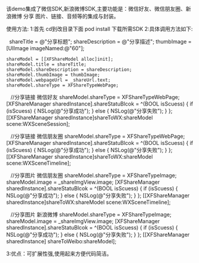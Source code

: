 该demo集成了微信SDK,新浪微博SDK,主要功能是：微信好友、微信朋友圈、新浪微博 分享 图片、链接、音频等的集成与封装。

使用方法: 
1:首先 cd到改目录下面 pod install 下载所需SDK 
2:具体调用方法如下:
 
    shareTitle = @"分享标题";
    shareDescription = @"分享描述";
    thumbImage = [UIImage imageNamed:@"60"];
    
    shareModel = [[XFShareModel alloc]init];
    shareModel.title = shareTitle;
    shareModel.shareDescription = shareDescription;
    shareModel.thumbImage = thumbImage;
    shareModel.webpageUrl = _shareUrl.text;
    shareModel.shareType = XFShareTypeWebPage;
    
    //分享链接 微信好友
    shareModel.shareType = XFShareTypeWebPage;
    [XFShareManager sharedInstance].shareStatuBlcok = ^(BOOL isScuess) {
        if (isScuess) {
            NSLog(@"分享成功");
        } else {
            NSLog(@"分享失败");
        }
    };
    [[XFShareManager sharedInstance]shareToWX:shareModel scene:WXSceneSession];
    
    //分享链接 微信朋友圈
    shareModel.shareType = XFShareTypeWebPage;
    [XFShareManager sharedInstance].shareStatuBlcok = ^(BOOL isScuess) {
        if (isScuess) {
            NSLog(@"分享成功");
        } else {
            NSLog(@"分享失败");
        }
    };
    [[XFShareManager sharedInstance]shareToWX:shareModel scene:WXSceneTimeline];
    
    //分享图片 微信朋友圈
    shareModel.shareType = XFShareTypeImage;
    shareModel.image = _shareImgView.image;
    [XFShareManager sharedInstance].shareStatuBlcok = ^(BOOL isScuess) {
        if (isScuess) {
            NSLog(@"分享成功");
        } else {
            NSLog(@"分享失败");
        }
    };
    [[XFShareManager sharedInstance]shareToWX:shareModel scene:WXSceneTimeline];
    
    //分享图片 新浪微博
    shareModel.shareType = XFShareTypeImage;
    shareModel.image = _shareImgView.image;
    [XFShareManager sharedInstance].shareStatuBlcok = ^(BOOL isScuess) {
        if (isScuess) {
            NSLog(@"分享成功");
        } else {
            NSLog(@"分享失败");
        }
    };
    [[XFShareManager sharedInstance] shareToWeibo:shareModel];
   
    
3:优点：可扩展性强,使用起来方便代码简洁。

